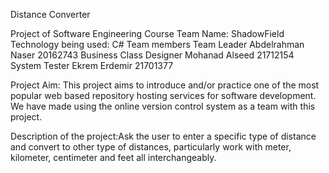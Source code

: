 Distance Converter

Project of Software Engineering Course
Team Name: ShadowField
Technology being used: C#
Team members
Team Leader Abdelrahman Naser 20162743
Business Class Designer Mohanad Alseed 21712154
System Tester Ekrem Erdemir 21701377

Project Aim:
This project aims to introduce and/or practice one of the most popular web based repository hosting services for software development.
We have made using the online version control system as a team with this project.

Description of the project:Ask the user to enter a specific type of distance and convert to other type of distances, particularly 
work with meter, kilometer, centimeter and feet all interchangeably.
